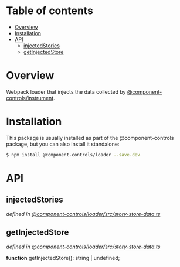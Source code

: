 # Table of contents

-   [Overview](#overview)
-   [Installation](#installation)
-   [API](#api)
    -   [injectedStories](#injectedstories)
    -   [getInjectedStore](#getinjectedstore)

# Overview

Webpack loader that injects the data collected by [@component-controls/instrument](https://github.com/ccontrols/component-controls/tree/master/core/instrument).

# Installation

This package is usually installed as part of the @component-controls package, but you can also install it standalone:

```bash
$ npm install @component-controls/loader --save-dev
```

# API

<tsdoc-typescript files="../specification/src/stories.ts" entry="./src/story-store-data.ts,./src/loader.ts"/>

<!-- START-TSDOC-TYPESCRIPT -->

## injectedStories

_defined in [@component-controls/loader/src/story-store-data.ts](https://github.com/ccontrols/component-controls/tree/master/core/loader/src/story-store-data.ts#L1)_



## getInjectedStore

_defined in [@component-controls/loader/src/story-store-data.ts](https://github.com/ccontrols/component-controls/tree/master/core/loader/src/story-store-data.ts#L3)_

**function** getInjectedStore(): string | undefined;

<!-- END-TSDOC-TYPESCRIPT -->
